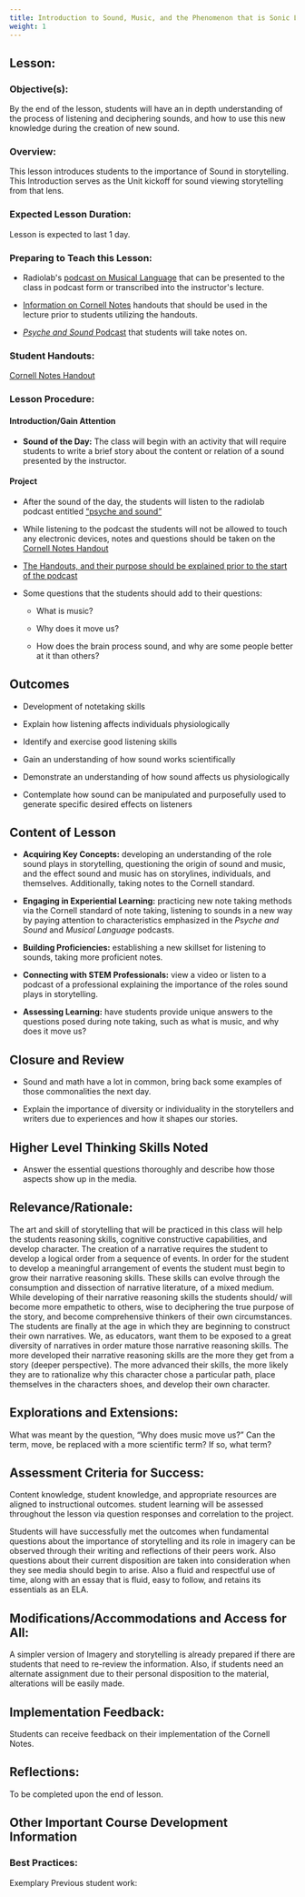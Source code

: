 ```yaml
---
title: Introduction to Sound, Music, and the Phenomenon that is Sonic Language
weight: 1
---
```



## Lesson:

### Objective(s):
By the end of the lesson, students will have an in depth understanding of the process of listening and deciphering sounds, and how to use this new knowledge during the creation of new sound.

### Overview:
This lesson introduces students to the importance of Sound in storytelling. This Introduction serves as the Unit kickoff for sound viewing storytelling from that lens.

### Expected Lesson Duration: 
Lesson is expected to last 1 day.

### Preparing to Teach this Lesson:
-	Radiolab's [podcast on Musical Language](http://www.radiolab.org/story/91512-musical-language/) that can be presented to the class in podcast form or transcribed into the instructor's lecture.

- [Information on Cornell Notes](https://drive.google.com/open?id=0B-fnzlPK8lcvT1BuSXBaVzlZQTg) handouts that should be used in the lecture prior to students utilizing the handouts.

-	[*Psyche and Sound* Podcast](https://drive.google.com/open?id=0B-fnzlPK8lcvSmN0OVV3ZW84a28) that students will take notes on.

### Student Handouts:
[Cornell Notes Handout](https://drive.google.com/open?id=1Kyf1MC4igp7Lp1TiMAbRyUKmHjOvdiLVtugP91m6Gf0) 

### Lesson Procedure:

#### Introduction/Gain Attention
-  **Sound of the Day:** The class will begin with an activity that will require students to write a brief story about the content or relation of a sound presented by the instructor.

#### Project
-   After the sound of the day, the students will listen to the radiolab podcast entitled [“psyche and sound”](https://drive.google.com/open?id=0B-fnzlPK8lcvSmN0OVV3ZW84a28)
    
-   While listening to the podcast the students will not be allowed to touch any electronic devices, notes and questions should be taken on the [Cornell Notes Handout](https://drive.google.com/open?id=1Kyf1MC4igp7Lp1TiMAbRyUKmHjOvdiLVtugP91m6Gf0)
    
-   [The Handouts, and their purpose should be explained prior to the start of the podcast](https://drive.google.com/open?id=0B-fnzlPK8lcvT1BuSXBaVzlZQTg)
    
-   Some questions that the students should add to their questions:
    
	-   What is music?
    
	-   Why does it move us?
    
	-   How does the brain process sound, and why are some people better at it than others?
	
## Outcomes
-   Development of notetaking skills
    
-   Explain how listening affects individuals physiologically
    
-   Identify and exercise good listening skills
    
-   Gain an understanding of how sound works scientifically
    
-   Demonstrate an understanding of how sound affects us physiologically
    
-   Contemplate how sound can be manipulated and purposefully used to generate specific desired effects on listeners

##  Content of Lesson

- **Acquiring Key Concepts:** developing an understanding of the role sound plays in storytelling, questioning the origin of sound and music, and the effect sound and music has on storylines, individuals, and themselves. Additionally, taking notes to the Cornell standard.

- **Engaging in Experiential Learning:** practicing new note taking methods via the Cornell standard of note taking, listening to sounds in a new way by paying attention to characteristics emphasized in the *Psyche and Sound* and *Musical Language* podcasts.

- **Building Proficiencies:** establishing a new skillset for listening to sounds, taking more proficient notes. 

- **Connecting with STEM Professionals:** view a video or listen to a podcast of a professional explaining the importance  of the roles sound plays in storytelling.

- **Assessing Learning:** have students provide unique answers to the questions posed during note taking, such as what is music, and why does it move us?


## Closure and Review
    
-   Sound and math have a lot in common, bring back some examples of those commonalities the next day.
    
-   Explain the importance of diversity or individuality in the storytellers and writers due to experiences and how it shapes our stories.
    

## Higher Level Thinking Skills Noted

-   Answer the essential questions thoroughly and describe how those aspects show up in the media.  
    

## Relevance/Rationale:

The art and skill of storytelling that will be practiced in this class will help the students reasoning skills, cognitive constructive capabilities, and develop character. The creation of a narrative requires the student to develop a logical order from a sequence of events. In order for the student to develop a meaningful arrangement of events the student must begin to grow their narrative reasoning skills. These skills can evolve through the consumption and dissection of narrative literature, of a mixed medium. While developing of their narrative reasoning skills the students should/ will become more empathetic to others, wise to deciphering the true purpose of the story, and become comprehensive thinkers of their own circumstances. The students are finally at the age in which they are beginning to construct their own narratives. We, as educators, want them to be exposed to a great diversity of narratives in order mature those narrative reasoning skills. The more developed their narrative reasoning skills are the more they get from a story (deeper perspective). The more advanced their skills, the more likely they are to rationalize why this character chose a particular path, place themselves in the characters shoes, and develop their own character.


## Explorations and Extensions:

What was meant by the question, “Why does music move us?” Can the term, move, be replaced with a more scientific term? If so, what term?

## Assessment Criteria for Success:

Content knowledge, student knowledge, and appropriate resources are aligned to instructional outcomes. student learning will be assessed throughout the lesson via question responses and correlation to the project.

Students will have successfully met the outcomes when fundamental questions about the importance of storytelling and its role in imagery can be observed through their writing and reflections of their peers work. Also questions about their current disposition are taken into consideration when they see media should begin to arise. Also a fluid and respectful use of time, along with an essay that is fluid, easy to follow, and retains its essentials as an ELA.

  
## Modifications/Accommodations and Access for All:

A simpler version of Imagery and storytelling is already prepared if there are students that need to re-review the information. Also, if students need an alternate assignment due to their personal disposition to the material, alterations will be easily made.

##  Implementation Feedback: 
Students can receive feedback on their implementation of the Cornell Notes.

## Reflections:

To be completed upon the end of lesson.


## Other Important Course Development Information
### Best Practices:
Exemplary Previous student work: 
